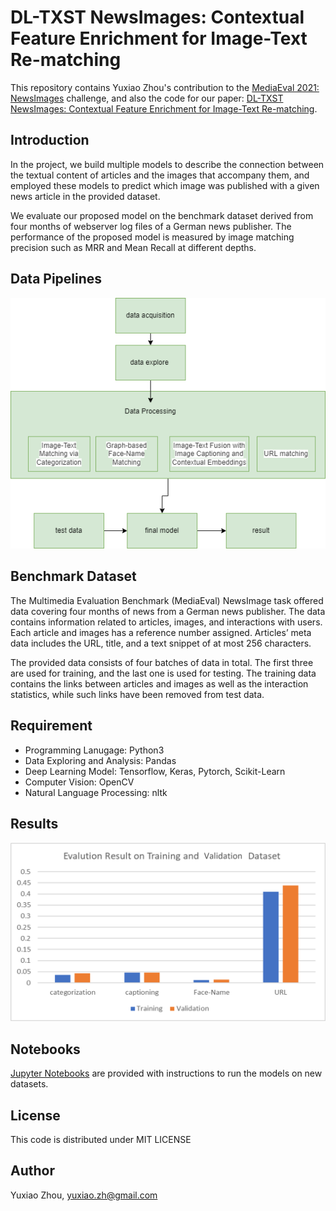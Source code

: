 # DL-TXST NewsImages: Contextual Feature Enrichment for Image-Text Re-matching

This repository contains Yuxiao Zhou's contribution to the [MediaEval 2021: NewsImages](https://multimediaeval.github.io/editions/2021/tasks/newsimages/) challenge, and also the code for our paper: [DL-TXST NewsImages: Contextual Feature Enrichment for Image-Text Re-matching](https://2021.multimediaeval.com/paper49.pdf).

## Introduction

In the project, we build multiple models to describe the connection between the textual content of articles and the images that accompany them, and employed these models to predict which image was published with a given news article in the provided dataset.

We evaluate our proposed model on the benchmark dataset derived from four months of webserver log files of a German  news publisher. The performance of the proposed model is  measured by image matching precision such as MRR and Mean Recall at different depths.

## Data Pipelines

![Data Pipeline](https://github.com/minazhou2020/NewsImage/blob/main/img/FinalProjectDiagram.png)

## Benchmark Dataset

The Multimedia Evaluation Benchmark (MediaEval) NewsImage task offered data covering four months of news from a German news publisher. The data contains information related to articles, images, and interactions with users. Each article and images has a reference number assigned. Articles’ meta data includes the URL, title, and a text snippet of at most 256 characters. 

The provided data consists of four batches of data in total. The first three are used for training, and the last one is used for testing. The training data contains the links between articles and images as well as the interaction statistics, while such links have been removed from test data.

## Requirement

* Programming Lanugage: Python3
* Data Exploring and Analysis: Pandas
* Deep Learning Model: Tensorflow, Keras, Pytorch, Scikit-Learn
* Computer Vision: OpenCV
* Natural Language Processing: nltk

## Results

![Results](https://github.com/minazhou2020/NewsImage/blob/main/img/result.png)

## Notebooks

 [Jupyter Notebooks](https://github.com/aarcosg/traffic-sign-detection/blob/master/Run_models_on_new_images.ipynb) are provided with instructions to run the models on new datasets.

## License

This code is distributed under MIT LICENSE

## Author

Yuxiao Zhou, [yuxiao.zh@gmail.com](mailto:yuxiao.zh@gmail.com)